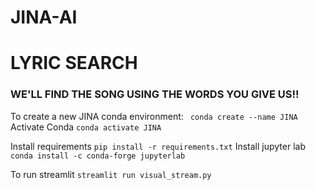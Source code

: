 # JINA-AI
# LYRIC SEARCH
### WE'LL FIND THE SONG USING THE WORDS YOU GIVE US!!


To create a new JINA conda environment:
``` conda create --name JINA```
Activate Conda
```conda activate JINA```


Install requirements
```pip install -r requirements.txt```
Install jupyter lab
```conda install -c conda-forge jupyterlab```

To run streamlit
```streamlit run visual_stream.py```
